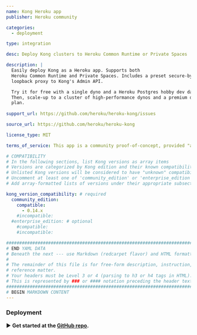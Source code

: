 ```yaml
---
name: Kong Heroku app
publisher: Heroku community

categories: 
  - deployment

type: integration

desc: Deploy Kong clusters to Heroku Common Runtime or Private Spaces

description: |
  Easily deploy Kong as a Heroku app. Supports both
  Heroku Common Runtime and Private Spaces. Includes a preset secure-by-default
  loopback proxy to Kong's Admin API.

  Try it for free with a single dyno and a Heroku Postgres hobby dev database.
  Then, scale-up to a cluster of high-performance dynos and a premium database
  plan.
  
support_url: https://github.com/heroku/heroku-kong/issues

source_url: https://github.com/heroku/heroku-kong

license_type: MIT

terms_of_service: This app is a community proof-of-concept, provided "as is", without warranty of any kind.

# COMPATIBILITY
# In the following sections, list Kong versions as array items
# Versions are categorized by Kong edition and their known compatibility.
# Unlisted Kong versions will be considered to have "unknown" compatibility.
# Uncomment at least one of 'community_edition' or 'enterprise_edition'.
# Add array-formatted lists of versions under their appropriate subsection.

kong_version_compatibility: # required
  community_edition:
    compatible:
      - 0.14.x
    #incompatible:
  #enterprise_edition: # optional
    #compatible:
    #incompatible:

###############################################################################
# END YAML DATA
# Beneath the next --- use Markdown (redcarpet flavor) and HTML formatting only.
#
# The remainder of this file is for free-form description, instruction, and
# reference matter.
# Your headers must be Level 3 or 4 (parsing to h3 or h4 tags in HTML).
# This is represented by ### or #### notation preceding the header text.
###############################################################################
# BEGIN MARKDOWN CONTENT
---
```


### Deployment

▶️ **Get started at the [GitHub repo](https://github.com/heroku/heroku-kong).**
